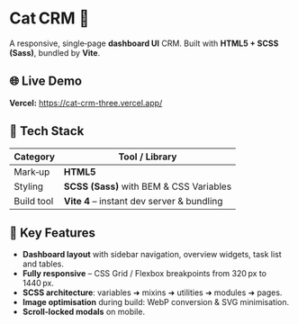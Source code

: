 # Cat CRM 🐾

A responsive, single‑page **dashboard UI** CRM. Built with **HTML5 + SCSS
(Sass)**, bundled by **Vite**.

## 🌐 Live Demo

**Vercel:** https://cat-crm-three.vercel.app/

## 🚀 Tech Stack

| Category   | Tool / Library                             |
| ---------- | ------------------------------------------ |
| Mark‑up    | **HTML5**                                  |
| Styling    | **SCSS (Sass)** with BEM & CSS Variables   |
| Build tool | **Vite 4** – instant dev server & bundling |

## 🎯 Key Features

- **Dashboard layout** with sidebar navigation, overview widgets, task list and
  tables.
- **Fully responsive** – CSS Grid / Flexbox breakpoints from 320 px to 1440 px.
- **SCSS architecture**: variables ➜ mixins ➜ utilities ➜ modules ➜ pages.
- **Image optimisation** during build: WebP conversion & SVG minimisation.
- **Scroll‑locked modals** on mobile.

